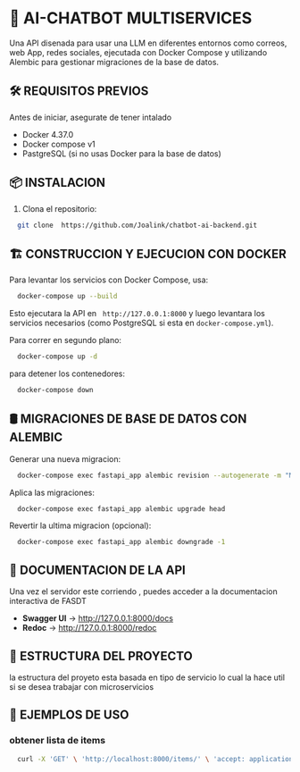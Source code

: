 # 🚀 AI-CHATBOT MULTISERVICES

Una API disenada para usar una LLM en diferentes entornos como correos, web App, redes sociales, ejecutada con Docker Compose y utilizando Alembic 
para gestionar migraciones de la base de datos.

## 🛠️ REQUISITOS PREVIOS

Antes de iniciar, asegurate de tener intalado
- Docker 4.37.0
- Docker compose v1
- PastgreSQL (si no usas Docker para la base de datos)

## 📦 INSTALACION

1. Clona el repositorio:
``` bash
  git clone  https://github.com/Joalink/chatbot-ai-backend.git 
```


## 🏗️ CONSTRUCCION Y EJECUCION CON DOCKER

Para levantar los servicios con Docker Compose, usa: 
``` bash
  docker-compose up --build 
```

Esto ejecutara la API en ``` http://127.0.0.1:8000``` y luego levantara los servicios necesarios (como PostgreSQL si esta en  ```docker-compose.yml```).

Para correr en segundo plano: 
``` bash 
  docker-compose up -d
```

para detener los contenedores: 
``` bash
  docker-compose down
```

## 🛢️ MIGRACIONES DE BASE DE DATOS CON ALEMBIC

Generar una nueva migracion: 
``` bash 
  docker-compose exec fastapi_app alembic revision --autogenerate -m "Mensaje de la migracion" 
```

Aplica las migraciones: 

``` bash 
  docker-compose exec fastapi_app alembic upgrade head 
```

Revertir la ultima migracion (opcional): 

``` bash 
  docker-compose exec fastapi_app alembic downgrade -1 
```

[//]: # (Si uvicorn se estancan, verificar los procesos: ```tasklist /FI "IMAGENAME eq python.exe"``` y remplaza el nombre en el siguiente comando para eliminar d manualmente```taskkill /PID <PID_ID_REPLACE_HERE>  /F``` ``` )
[//]: # (alembic manual migrations ```)

## 📖 DOCUMENTACION DE LA API

Una vez el servidor este corriendo , puedes acceder a la documentacion interactiva de FASDT

- **Swagger UI** → http://127.0.0.1:8000/docs
- **Redoc** → http://127.0.0.1:8000/redoc


## 📂 ESTRUCTURA DEL PROYECTO

la estructura del proyeto esta basada en tipo de servicio lo cual la hace util si se desea trabajar con microservicios




## 📝 EJEMPLOS DE USO

### obtener lista de items

``` bash  
  curl -X 'GET' \ 'http://localhost:8000/items/' \ 'accept: application/json'
```
